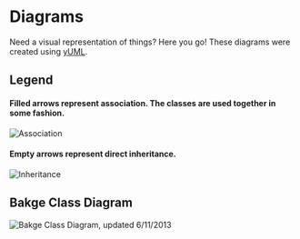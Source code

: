 Diagrams
========

Need a visual representation of things? Here you go! These diagrams were created using [yUML](http://yuml.me).

## Legend

#### Filled arrows represent association. The classes are used together in some fashion.

![Association](http://yuml.me/3ed9d14d)

#### Empty arrows represent direct inheritance.

![Inheritance](http://yuml.me/c818f171)



## Bakge Class Diagram

![Bakge Class Diagram, updated 6/11/2013](http://yuml.me/f466f2a4)
